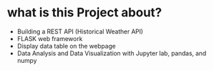 # what is this Project about?
- Building a REST API (Historical Weather API)
- FLASK web framework
- Display data table on the webpage
- Data Analysis and Data Visualization with Jupyter lab, pandas, and numpy
